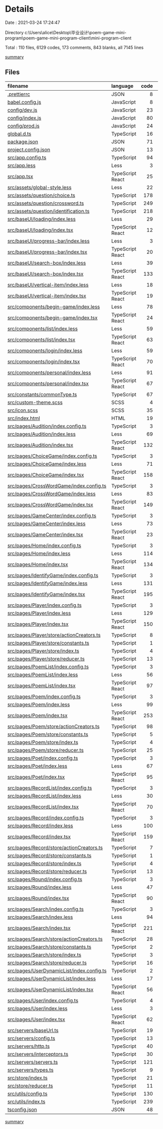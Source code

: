 # Details

Date : 2021-03-24 17:24:47

Directory c:\Users\alice\Desktop\毕业设计\poem-game-mini-program\poem-game-mini-program-client\mini-program-client

Total : 110 files,  6129 codes, 173 comments, 843 blanks, all 7145 lines

[summary](results.md)

## Files
| filename | language | code | comment | blank | total |
| :--- | :--- | ---: | ---: | ---: | ---: |
| [.prettierrc](/.prettierrc) | JSON | 8 | 0 | 0 | 8 |
| [babel.config.js](/babel.config.js) | JavaScript | 8 | 2 | 1 | 11 |
| [config/dev.js](/config/dev.js) | JavaScript | 23 | 2 | 1 | 26 |
| [config/index.js](/config/index.js) | JavaScript | 80 | 0 | 4 | 84 |
| [config/prod.js](/config/prod.js) | JavaScript | 24 | 9 | 1 | 34 |
| [global.d.ts](/global.d.ts) | TypeScript | 16 | 1 | 2 | 19 |
| [package.json](/package.json) | JSON | 71 | 0 | 1 | 72 |
| [project.config.json](/project.config.json) | JSON | 13 | 0 | 1 | 14 |
| [src/app.config.ts](/src/app.config.ts) | TypeScript | 94 | 7 | 1 | 102 |
| [src/app.less](/src/app.less) | Less | 3 | 0 | 0 | 3 |
| [src/app.tsx](/src/app.tsx) | TypeScript React | 25 | 3 | 9 | 37 |
| [src/assets/global-style.less](/src/assets/global-style.less) | Less | 22 | 3 | 5 | 30 |
| [src/assets/question/choice.ts](/src/assets/question/choice.ts) | TypeScript | 178 | 0 | 2 | 180 |
| [src/assets/question/crossword.ts](/src/assets/question/crossword.ts) | TypeScript | 249 | 0 | 2 | 251 |
| [src/assets/question/identification.ts](/src/assets/question/identification.ts) | TypeScript | 218 | 0 | 2 | 220 |
| [src/baseUI/loading/index.less](/src/baseUI/loading/index.less) | Less | 29 | 0 | 3 | 32 |
| [src/baseUI/loading/index.tsx](/src/baseUI/loading/index.tsx) | TypeScript React | 12 | 0 | 4 | 16 |
| [src/baseUI/progress-bar/index.less](/src/baseUI/progress-bar/index.less) | Less | 3 | 0 | 3 | 6 |
| [src/baseUI/progress-bar/index.tsx](/src/baseUI/progress-bar/index.tsx) | TypeScript React | 20 | 0 | 5 | 25 |
| [src/baseUI/search-box/index.less](/src/baseUI/search-box/index.less) | Less | 39 | 0 | 10 | 49 |
| [src/baseUI/search-box/index.tsx](/src/baseUI/search-box/index.tsx) | TypeScript React | 133 | 0 | 19 | 152 |
| [src/baseUI/vertical-item/index.less](/src/baseUI/vertical-item/index.less) | Less | 18 | 0 | 4 | 22 |
| [src/baseUI/vertical-item/index.tsx](/src/baseUI/vertical-item/index.tsx) | TypeScript React | 19 | 0 | 6 | 25 |
| [src/components/begin-game/index.less](/src/components/begin-game/index.less) | Less | 78 | 0 | 14 | 92 |
| [src/components/begin-game/index.tsx](/src/components/begin-game/index.tsx) | TypeScript React | 24 | 0 | 9 | 33 |
| [src/components/list/index.less](/src/components/list/index.less) | Less | 59 | 0 | 14 | 73 |
| [src/components/list/index.tsx](/src/components/list/index.tsx) | TypeScript React | 63 | 1 | 12 | 76 |
| [src/components/login/index.less](/src/components/login/index.less) | Less | 59 | 0 | 12 | 71 |
| [src/components/login/index.tsx](/src/components/login/index.tsx) | TypeScript React | 70 | 2 | 10 | 82 |
| [src/components/personal/index.less](/src/components/personal/index.less) | Less | 91 | 2 | 17 | 110 |
| [src/components/personal/index.tsx](/src/components/personal/index.tsx) | TypeScript React | 67 | 0 | 8 | 75 |
| [src/constants/commonType.ts](/src/constants/commonType.ts) | TypeScript | 67 | 0 | 13 | 80 |
| [src/custom-theme.scss](/src/custom-theme.scss) | SCSS | 4 | 1 | 2 | 7 |
| [src/icon.scss](/src/icon.scss) | SCSS | 35 | 5 | 1 | 41 |
| [src/index.html](/src/index.html) | HTML | 19 | 0 | 1 | 20 |
| [src/pages/Audition/index.config.ts](/src/pages/Audition/index.config.ts) | TypeScript | 3 | 0 | 1 | 4 |
| [src/pages/Audition/index.less](/src/pages/Audition/index.less) | Less | 69 | 0 | 13 | 82 |
| [src/pages/Audition/index.tsx](/src/pages/Audition/index.tsx) | TypeScript React | 132 | 2 | 25 | 159 |
| [src/pages/ChoiceGame/index.config.ts](/src/pages/ChoiceGame/index.config.ts) | TypeScript | 3 | 0 | 0 | 3 |
| [src/pages/ChoiceGame/index.less](/src/pages/ChoiceGame/index.less) | Less | 71 | 0 | 18 | 89 |
| [src/pages/ChoiceGame/index.tsx](/src/pages/ChoiceGame/index.tsx) | TypeScript React | 158 | 1 | 17 | 176 |
| [src/pages/CrossWordGame/index.config.ts](/src/pages/CrossWordGame/index.config.ts) | TypeScript | 3 | 0 | 0 | 3 |
| [src/pages/CrossWordGame/index.less](/src/pages/CrossWordGame/index.less) | Less | 83 | 0 | 17 | 100 |
| [src/pages/CrossWordGame/index.tsx](/src/pages/CrossWordGame/index.tsx) | TypeScript React | 149 | 1 | 18 | 168 |
| [src/pages/GameCenter/index.config.ts](/src/pages/GameCenter/index.config.ts) | TypeScript | 3 | 0 | 1 | 4 |
| [src/pages/GameCenter/index.less](/src/pages/GameCenter/index.less) | Less | 73 | 10 | 13 | 96 |
| [src/pages/GameCenter/index.tsx](/src/pages/GameCenter/index.tsx) | TypeScript React | 23 | 0 | 5 | 28 |
| [src/pages/Home/index.config.ts](/src/pages/Home/index.config.ts) | TypeScript | 3 | 0 | 1 | 4 |
| [src/pages/Home/index.less](/src/pages/Home/index.less) | Less | 114 | 0 | 22 | 136 |
| [src/pages/Home/index.tsx](/src/pages/Home/index.tsx) | TypeScript React | 134 | 7 | 16 | 157 |
| [src/pages/IdentifyGame/index.config.ts](/src/pages/IdentifyGame/index.config.ts) | TypeScript | 3 | 0 | 0 | 3 |
| [src/pages/IdentifyGame/index.less](/src/pages/IdentifyGame/index.less) | Less | 131 | 0 | 24 | 155 |
| [src/pages/IdentifyGame/index.tsx](/src/pages/IdentifyGame/index.tsx) | TypeScript React | 195 | 5 | 20 | 220 |
| [src/pages/Player/index.config.ts](/src/pages/Player/index.config.ts) | TypeScript | 3 | 0 | 1 | 4 |
| [src/pages/Player/index.less](/src/pages/Player/index.less) | Less | 129 | 0 | 15 | 144 |
| [src/pages/Player/index.tsx](/src/pages/Player/index.tsx) | TypeScript React | 150 | 2 | 21 | 173 |
| [src/pages/Player/store/actionCreators.ts](/src/pages/Player/store/actionCreators.ts) | TypeScript | 8 | 0 | 2 | 10 |
| [src/pages/Player/store/constants.ts](/src/pages/Player/store/constants.ts) | TypeScript | 1 | 0 | 1 | 2 |
| [src/pages/Player/store/index.ts](/src/pages/Player/store/index.ts) | TypeScript | 4 | 0 | 2 | 6 |
| [src/pages/Player/store/reducer.ts](/src/pages/Player/store/reducer.ts) | TypeScript | 13 | 0 | 3 | 16 |
| [src/pages/PoemList/index.config.ts](/src/pages/PoemList/index.config.ts) | TypeScript | 3 | 0 | 1 | 4 |
| [src/pages/PoemList/index.less](/src/pages/PoemList/index.less) | Less | 56 | 0 | 13 | 69 |
| [src/pages/PoemList/index.tsx](/src/pages/PoemList/index.tsx) | TypeScript React | 97 | 0 | 16 | 113 |
| [src/pages/Poem/index.config.ts](/src/pages/Poem/index.config.ts) | TypeScript | 3 | 0 | 1 | 4 |
| [src/pages/Poem/index.less](/src/pages/Poem/index.less) | Less | 99 | 0 | 20 | 119 |
| [src/pages/Poem/index.tsx](/src/pages/Poem/index.tsx) | TypeScript React | 253 | 7 | 32 | 292 |
| [src/pages/Poem/store/actionCreators.ts](/src/pages/Poem/store/actionCreators.ts) | TypeScript | 98 | 0 | 12 | 110 |
| [src/pages/Poem/store/constants.ts](/src/pages/Poem/store/constants.ts) | TypeScript | 5 | 0 | 0 | 5 |
| [src/pages/Poem/store/index.ts](/src/pages/Poem/store/index.ts) | TypeScript | 4 | 0 | 2 | 6 |
| [src/pages/Poem/store/reducer.ts](/src/pages/Poem/store/reducer.ts) | TypeScript | 25 | 0 | 3 | 28 |
| [src/pages/Poet/index.config.ts](/src/pages/Poet/index.config.ts) | TypeScript | 3 | 0 | 1 | 4 |
| [src/pages/Poet/index.less](/src/pages/Poet/index.less) | Less | 67 | 0 | 16 | 83 |
| [src/pages/Poet/index.tsx](/src/pages/Poet/index.tsx) | TypeScript React | 95 | 2 | 14 | 111 |
| [src/pages/RecordList/index.config.ts](/src/pages/RecordList/index.config.ts) | TypeScript | 3 | 0 | 0 | 3 |
| [src/pages/RecordList/index.less](/src/pages/RecordList/index.less) | Less | 30 | 0 | 6 | 36 |
| [src/pages/RecordList/index.tsx](/src/pages/RecordList/index.tsx) | TypeScript React | 70 | 0 | 11 | 81 |
| [src/pages/Record/index.config.ts](/src/pages/Record/index.config.ts) | TypeScript | 3 | 0 | 1 | 4 |
| [src/pages/Record/index.less](/src/pages/Record/index.less) | Less | 100 | 0 | 16 | 116 |
| [src/pages/Record/index.tsx](/src/pages/Record/index.tsx) | TypeScript React | 159 | 0 | 24 | 183 |
| [src/pages/Record/store/actionCreators.ts](/src/pages/Record/store/actionCreators.ts) | TypeScript | 7 | 0 | 2 | 9 |
| [src/pages/Record/store/constants.ts](/src/pages/Record/store/constants.ts) | TypeScript | 1 | 0 | 0 | 1 |
| [src/pages/Record/store/index.ts](/src/pages/Record/store/index.ts) | TypeScript | 4 | 0 | 1 | 5 |
| [src/pages/Record/store/reducer.ts](/src/pages/Record/store/reducer.ts) | TypeScript | 13 | 0 | 3 | 16 |
| [src/pages/Round/index.config.ts](/src/pages/Round/index.config.ts) | TypeScript | 3 | 0 | 0 | 3 |
| [src/pages/Round/index.less](/src/pages/Round/index.less) | Less | 47 | 0 | 6 | 53 |
| [src/pages/Round/index.tsx](/src/pages/Round/index.tsx) | TypeScript React | 90 | 1 | 12 | 103 |
| [src/pages/Search/index.config.ts](/src/pages/Search/index.config.ts) | TypeScript | 3 | 0 | 1 | 4 |
| [src/pages/Search/index.less](/src/pages/Search/index.less) | Less | 94 | 6 | 24 | 124 |
| [src/pages/Search/index.tsx](/src/pages/Search/index.tsx) | TypeScript React | 221 | 10 | 28 | 259 |
| [src/pages/Search/store/actionCreators.ts](/src/pages/Search/store/actionCreators.ts) | TypeScript | 28 | 0 | 4 | 32 |
| [src/pages/Search/store/constants.ts](/src/pages/Search/store/constants.ts) | TypeScript | 2 | 0 | 0 | 2 |
| [src/pages/Search/store/index.ts](/src/pages/Search/store/index.ts) | TypeScript | 3 | 0 | 1 | 4 |
| [src/pages/Search/store/reducer.ts](/src/pages/Search/store/reducer.ts) | TypeScript | 16 | 0 | 2 | 18 |
| [src/pages/UserDynamicList/index.config.ts](/src/pages/UserDynamicList/index.config.ts) | TypeScript | 2 | 0 | 0 | 2 |
| [src/pages/UserDynamicList/index.less](/src/pages/UserDynamicList/index.less) | Less | 17 | 0 | 4 | 21 |
| [src/pages/UserDynamicList/index.tsx](/src/pages/UserDynamicList/index.tsx) | TypeScript React | 56 | 1 | 10 | 67 |
| [src/pages/User/index.config.ts](/src/pages/User/index.config.ts) | TypeScript | 4 | 0 | 1 | 5 |
| [src/pages/User/index.less](/src/pages/User/index.less) | Less | 3 | 0 | 0 | 3 |
| [src/pages/User/index.tsx](/src/pages/User/index.tsx) | TypeScript React | 62 | 40 | 13 | 115 |
| [src/servers/baseUrl.ts](/src/servers/baseUrl.ts) | TypeScript | 19 | 4 | 2 | 25 |
| [src/servers/config.ts](/src/servers/config.ts) | TypeScript | 13 | 1 | 0 | 14 |
| [src/servers/http.ts](/src/servers/http.ts) | TypeScript | 40 | 1 | 9 | 50 |
| [src/servers/interceptors.ts](/src/servers/interceptors.ts) | TypeScript | 30 | 9 | 7 | 46 |
| [src/servers/servers.ts](/src/servers/servers.ts) | TypeScript | 121 | 1 | 19 | 141 |
| [src/servers/types.ts](/src/servers/types.ts) | TypeScript | 9 | 0 | 1 | 10 |
| [src/store/index.ts](/src/store/index.ts) | TypeScript | 21 | 3 | 6 | 30 |
| [src/store/reducer.ts](/src/store/reducer.ts) | TypeScript | 11 | 0 | 2 | 13 |
| [src/utils/config.ts](/src/utils/config.ts) | TypeScript | 130 | 0 | 4 | 134 |
| [src/utils/index.ts](/src/utils/index.ts) | TypeScript | 239 | 21 | 36 | 296 |
| [tsconfig.json](/tsconfig.json) | JSON | 48 | 0 | 1 | 49 |

[summary](results.md)